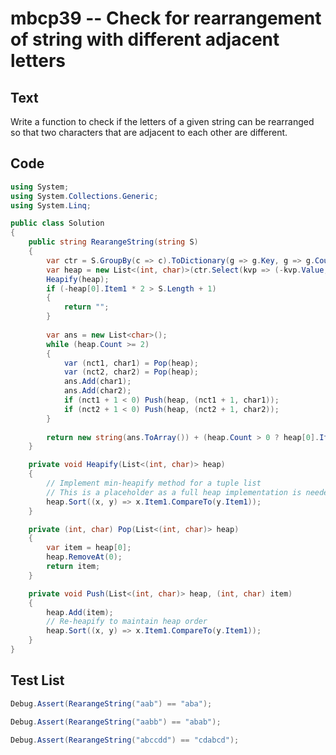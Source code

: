# mbcp39 -- Check for rearrangement of string with different adjacent letters

## Text

Write a function to check if the letters of a given string can be rearranged so that two characters that are adjacent to each other are different.

## Code

```csharp
using System;
using System.Collections.Generic;
using System.Linq;

public class Solution
{
    public string RearangeString(string S)
    {
        var ctr = S.GroupBy(c => c).ToDictionary(g => g.Key, g => g.Count());
        var heap = new List<(int, char)>(ctr.Select(kvp => (-kvp.Value, kvp.Key)));
        Heapify(heap);
        if (-heap[0].Item1 * 2 > S.Length + 1)
        {
            return "";
        }
        
        var ans = new List<char>();
        while (heap.Count >= 2)
        {
            var (nct1, char1) = Pop(heap);
            var (nct2, char2) = Pop(heap);
            ans.Add(char1);
            ans.Add(char2);
            if (nct1 + 1 < 0) Push(heap, (nct1 + 1, char1));
            if (nct2 + 1 < 0) Push(heap, (nct2 + 1, char2));
        }
        
        return new string(ans.ToArray()) + (heap.Count > 0 ? heap[0].Item2.ToString() : "");
    }

    private void Heapify(List<(int, char)> heap)
    {
        // Implement min-heapify method for a tuple list
        // This is a placeholder as a full heap implementation is needed
        heap.Sort((x, y) => x.Item1.CompareTo(y.Item1));
    }

    private (int, char) Pop(List<(int, char)> heap)
    {
        var item = heap[0];
        heap.RemoveAt(0);
        return item;
    }

    private void Push(List<(int, char)> heap, (int, char) item)
    {
        heap.Add(item);
        // Re-heapify to maintain heap order
        heap.Sort((x, y) => x.Item1.CompareTo(y.Item1));
    }
}
```

## Test List

```csharp
Debug.Assert(RearangeString("aab") == "aba");
```

```csharp
Debug.Assert(RearangeString("aabb") == "abab");
```

```csharp
Debug.Assert(RearangeString("abccdd") == "cdabcd");
```

